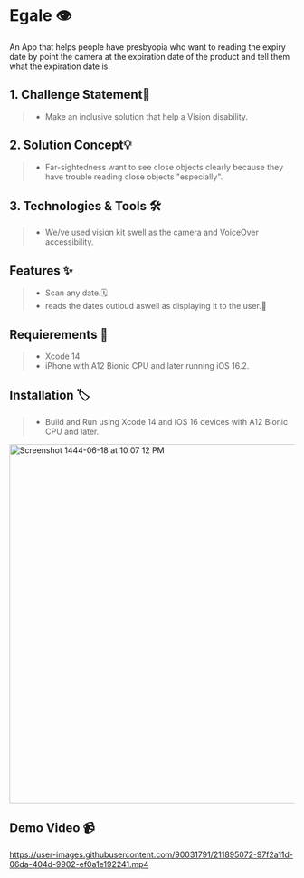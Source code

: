 
# Egale 👁️
An App that helps people have presbyopia who want to reading the expiry date by point the camera at the expiration date of the product and tell them what the expiration date is.


## 1. Challenge Statement🎯

> - Make an inclusive solution that help a Vision disability.

## 2. Solution Concept💡

>  - Far-sightedness want to see close objects clearly because they have trouble reading close objects "especially".

## 3. Technologies & Tools 🛠️

> - We/ve used vision kit swell as the camera and VoiceOver accessibility.


## Features ✨

> - Scan any date.🗓️
> - reads the dates outloud aswell as displaying it to the user.🎤

## Requierements 🚧

> - Xcode 14
> - iPhone with A12 Bionic CPU and later running iOS 16.2.

## Installation 🏷️

> - Build and Run using Xcode 14 and iOS 16 devices with A12 Bionic CPU and later.

<img width="634" alt="Screenshot 1444-06-18 at 10 07 12 PM" src="https://user-images.githubusercontent.com/90031791/211896019-ea0d4eb8-6482-4e19-a8e9-e23701616e6d.png">

## Demo Video 📹
 

https://user-images.githubusercontent.com/90031791/211895072-97f2a11d-06da-404d-9902-ef0a1e192241.mp4
